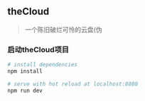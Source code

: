## theCloud

> 一个陈旧破烂可怜的云盘(伪

### 启动theCloud项目

``` bash
# install dependencies
npm install

# serve with hot reload at localhost:8080
npm run dev
```

